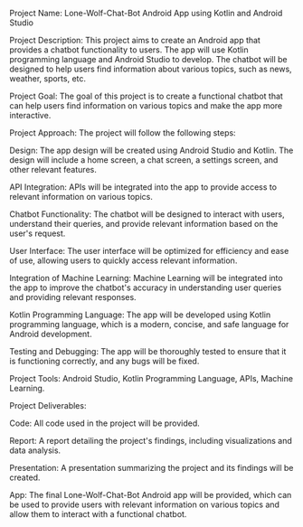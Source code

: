 Project Name: Lone-Wolf-Chat-Bot Android App using Kotlin and Android Studio

Project Description: This project aims to create an Android app that provides a chatbot functionality to users. The app will use Kotlin programming language and Android Studio to develop. The chatbot will be designed to help users find information about various topics, such as news, weather, sports, etc.

Project Goal: The goal of this project is to create a functional chatbot that can help users find information on various topics and make the app more interactive.

Project Approach: The project will follow the following steps:

Design: The app design will be created using Android Studio and Kotlin. The design will include a home screen, a chat screen, a settings screen, and other relevant features.

API Integration: APIs will be integrated into the app to provide access to relevant information on various topics.

Chatbot Functionality: The chatbot will be designed to interact with users, understand their queries, and provide relevant information based on the user's request.

User Interface: The user interface will be optimized for efficiency and ease of use, allowing users to quickly access relevant information.

Integration of Machine Learning: Machine Learning will be integrated into the app to improve the chatbot's accuracy in understanding user queries and providing relevant responses.

Kotlin Programming Language: The app will be developed using Kotlin programming language, which is a modern, concise, and safe language for Android development.

Testing and Debugging: The app will be thoroughly tested to ensure that it is functioning correctly, and any bugs will be fixed.

Project Tools: Android Studio, Kotlin Programming Language, APIs, Machine Learning.

Project Deliverables:

Code: All code used in the project will be provided.

Report: A report detailing the project's findings, including visualizations and data analysis.

Presentation: A presentation summarizing the project and its findings will be created.

App: The final Lone-Wolf-Chat-Bot Android app will be provided, which can be used to provide users with relevant information on various topics and allow them to interact with a functional chatbot.

